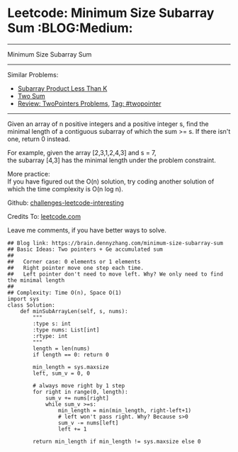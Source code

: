 # Leetcode: Minimum Size Subarray Sum     :BLOG:Medium:


---

Minimum Size Subarray Sum  

---

Similar Problems:  
-   [Subarray Product Less Than K](https://brain.dennyzhang.com/subarray-product-less-than-k)
-   [Two Sum](https://brain.dennyzhang.com/two-sum)
-   [Review: TwoPointers Problems](https://brain.dennyzhang.com/review-twopointer), [Tag: #twopointer](https://brain.dennyzhang.com/tag/twopointer)

---

Given an array of n positive integers and a positive integer s, find the minimal length of a contiguous subarray of which the sum >= s. If there isn't one, return 0 instead.  

For example, given the array [2,3,1,2,4,3] and s = 7,  
the subarray [4,3] has the minimal length under the problem constraint.  

More practice:  
If you have figured out the O(n) solution, try coding another solution of which the time complexity is O(n log n).  

Github: [challenges-leetcode-interesting](https://github.com/DennyZhang/challenges-leetcode-interesting/tree/master/minimum-size-subarray-sum)  

Credits To: [leetcode.com](https://leetcode.com/problems/minimum-size-subarray-sum/description/)  

Leave me comments, if you have better ways to solve.  

    ## Blog link: https://brain.dennyzhang.com/minimum-size-subarray-sum
    ## Basic Ideas: Two pointers + Ge accumulated sum
    ##
    ##   Corner case: 0 elements or 1 elements
    ##   Right pointer move one step each time.
    ##   Left pointer don't need to move left. Why? We only need to find the minimal length
    ##
    ## Complexity: Time O(n), Space O(1)
    import sys
    class Solution:
        def minSubArrayLen(self, s, nums):
            """
            :type s: int
            :type nums: List[int]
            :rtype: int
            """
            length = len(nums)
            if length == 0: return 0
    
            min_length = sys.maxsize
            left, sum_v = 0, 0
    
            # always move right by 1 step
            for right in range(0, length):
                sum_v += nums[right]
                while sum_v >=s:
                    min_length = min(min_length, right-left+1)
                    # left won't pass right. Why? Because s>0
                    sum_v -= nums[left]
                    left += 1
    
            return min_length if min_length != sys.maxsize else 0